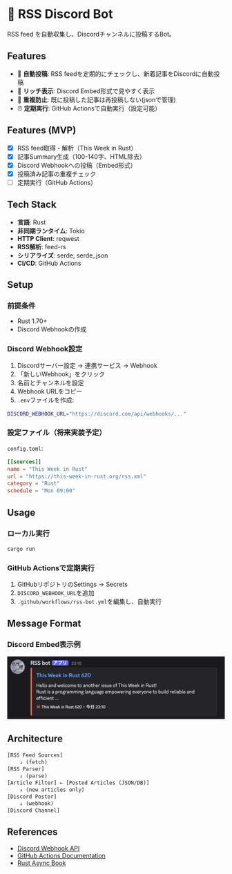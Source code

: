# 🤖 RSS Discord Bot

RSS feed を自動収集し、Discordチャンネルに投稿するBot。

## Features

- 📰 **自動投稿**: RSS feedを定期的にチェックし、新着記事をDiscordに自動投稿
- 🎨 **リッチ表示**: Discord Embed形式で見やすく表示
- 🔄 **重複防止**: 既に投稿した記事は再投稿しない(jsonで管理)
- ⏰ **定期実行**: GitHub Actionsで自動実行（設定可能）

## Features (MVP)

- [x] RSS feed取得・解析（This Week in Rust）
- [x] 記事Summary生成（100-140字、HTML除去）
- [x] Discord Webhookへの投稿（Embed形式）
- [x] 投稿済み記事の重複チェック
- [ ] 定期実行（GitHub Actions）

## Tech Stack

- **言語**: Rust
- **非同期ランタイム**: Tokio
- **HTTP Client**: reqwest
- **RSS解析**: feed-rs
- **シリアライズ**: serde, serde_json
- **CI/CD**: GitHub Actions

## Setup

### 前提条件

- Rust 1.70+
- Discord Webhookの作成

### Discord Webhook設定

1. Discordサーバー設定 → 連携サービス → Webhook
2. 「新しいWebhook」をクリック
3. 名前とチャンネルを設定
4. Webhook URLをコピー
5. `.env`ファイルを作成:

```bash
DISCORD_WEBHOOK_URL="https://discord.com/api/webhooks/..."
```

### 設定ファイル（将来実装予定）

`config.toml`:

```toml
[[sources]]
name = "This Week in Rust"
url = "https://this-week-in-rust.org/rss.xml"
category = "Rust"
schedule = "Mon 09:00"
```

## Usage

### ローカル実行

```bash
cargo run
```

### GitHub Actionsで定期実行

1. GitHubリポジトリのSettings → Secrets
2. `DISCORD_WEBHOOK_URL`を追加
3. `.github/workflows/rss-bot.yml`を編集し、自動実行

## Message Format

### Discord Embed表示例

![Discord Embed Example](docs/images/preview.png)

## Architecture

```
[RSS Feed Sources]
    ↓ (fetch)
[RSS Parser]
    ↓ (parse)
[Article Filter] ← [Posted Articles (JSON/DB)]
    ↓ (new articles only)
[Discord Poster]
    ↓ (webhook)
[Discord Channel]
```

## References

- [Discord Webhook API](https://discord.com/developers/docs/resources/webhook)
- [GitHub Actions Documentation](https://docs.github.com/en/actions)
- [Rust Async Book](https://rust-lang.github.io/async-book/)
